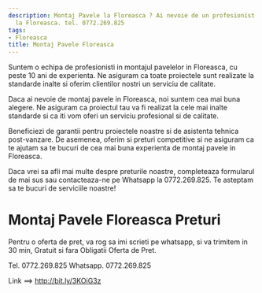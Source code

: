 ```yaml
---
description: Montaj Pavele la Floreasca ? Ai nevoie de un profesionist in Montaj Pavele
  la Floreasca. tel. 0772.269.825
tags:
- Floreasca
title: Montaj Pavele Floreasca
---
```




Suntem o echipa de profesionisti in montajul pavelelor in Floreasca, cu peste 10 ani de experienta. Ne asiguram ca toate proiectele sunt realizate la standarde inalte si oferim clientilor nostri un serviciu de calitate. 

Daca ai nevoie de montaj pavele in Floreasca, noi suntem cea mai buna alegere. Ne asiguram ca proiectul tau va fi realizat la cele mai inalte standarde si ca iti vom oferi un serviciu profesional si de calitate. 

Beneficiezi de garantii pentru proiectele noastre si de asistenta tehnica post-vanzare. De asemenea, oferim si preturi competitive si ne asiguram ca te ajutam sa te bucuri de cea mai buna experienta de montaj pavele in Floreasca. 

Daca vrei sa afli mai multe despre preturile noastre, completeaza formularul de mai sus sau contacteaza-ne pe Whatsapp la 0772.269.825. Te asteptam sa te bucuri de serviciile noastre! 

# Montaj Pavele Floreasca Preturi
Pentru o oferta de pret, va rog sa imi scrieti pe whatsapp, si va trimitem in 30 min, Gratuit si fara Obligatii Oferta de Pret.

Tel. 0772.269.825
Whatsapp. 0772.269.825

Link ==> http://bit.ly/3KOiG3z